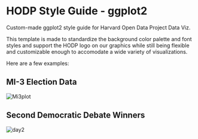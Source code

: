 # HODP Style Guide - ggplot2
Custom-made ggplot2 style guide for Harvard Open Data Project Data Viz. 

This template is made to standardize the background color palette and font styles and support the HODP logo on our graphics while still being flexible and customizable enough to accomodate a wide variety of visualizations. 

Here are a few examples: 
## MI-3 Election Data 
![Mi3plot](https://user-images.githubusercontent.com/32553332/66420063-39e21580-e9d3-11e9-8fd5-3504678728d9.png)

## Second Democratic Debate Winners
![day2](https://user-images.githubusercontent.com/32553332/66420327-abba5f00-e9d3-11e9-8efd-af9f44916fd0.png)
